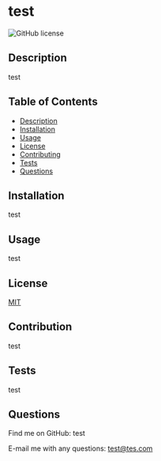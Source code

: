
# test

![GitHub license](https://img.shields.io/badge/license-MIT-blue.svg)

## Description

test

## Table of Contents
- [Description](#description)
- [Installation](#installation)
- [Usage](#usage)
- [License](#license)
- [Contributing](#contribution)
- [Tests](#tests)
- [Questions](#questions)

## Installation

test

## Usage

test

## License

[MIT](https://choosealicense.com/licenses/mit)

## Contribution

test

## Tests

test

## Questions

Find me on GitHub: test

E-mail me with any questions: test@tes.com
